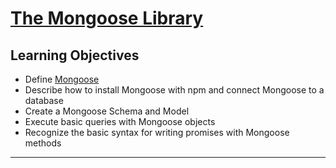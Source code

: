 # [The Mongoose Library](https://login.codingdojo.com/m/754/16738/124733)


## Learning Objectives

- Define [Mongoose]
- Describe how to install Mongoose with npm and connect Mongoose to a database
- Create a Mongoose Schema and Model
- Execute basic queries with Mongoose objects
- Recognize the basic syntax for writing promises with Mongoose methods

---

[mongoose]: https://mongoosejs.com/docs/